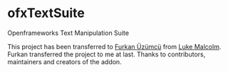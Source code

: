 # ofxTextSuite

Openframeworks Text Manipulation Suite


This project has been transferred to [Furkan Üzümcü](https://github.com/Furkanzmc) from [Luke Malcolm](https://github.com/lukemalcolm). Furkan transferred the project to me at last. Thanks to contributors, maintainers and creators of the addon.


